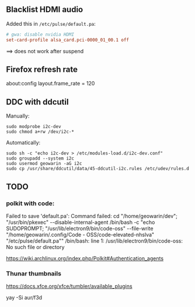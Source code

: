 

## Blacklist HDMI audio

Added this in `/etc/pulse/default.pa`:


```conf
# gwa: disable nvidia HDMI
set-card-profile alsa_card.pci-0000_01_00.1 off
```

==> does not work after suspend

## Firefox refresh rate

about:config
layout.frame_rate = 120


## DDC with ddcutil

Manually:

```
sudo modprobe i2c-dev
sudo chmod a+rw /dev/i2c-*
```

Automatically:


```
sudo sh -c "echo i2c-dev > /etc/modules-load.d/i2c-dev.conf"
sudo groupadd --system i2c
sudo usermod geowarin -aG i2c
sudo cp /usr/share/ddcutil/data/45-ddcutil-i2c.rules /etc/udev/rules.d
```



## TODO

### polkit with code:

Failed to save 'default.pa': 
Command failed: cd "/home/geowarin/dev"; "/usr/bin/pkexec" 
--disable-internal-agent /bin/bash -c "echo SUDOPROMPT; 
\"/usr/lib/electron9/bin/code-oss\" --file-write 
\"/home/geowarin/.config/Code - OSS/code-elevated-nhslva\" 
\"/etc/pulse/default.pa\"" /bin/bash:
 line 1: /usr/lib/electron9/bin/code-oss: No such file or directory

 https://wiki.archlinux.org/index.php/Polkit#Authentication_agents


### Thunar thumbnails

https://docs.xfce.org/xfce/tumbler/available_plugins

yay -Si aur/f3d